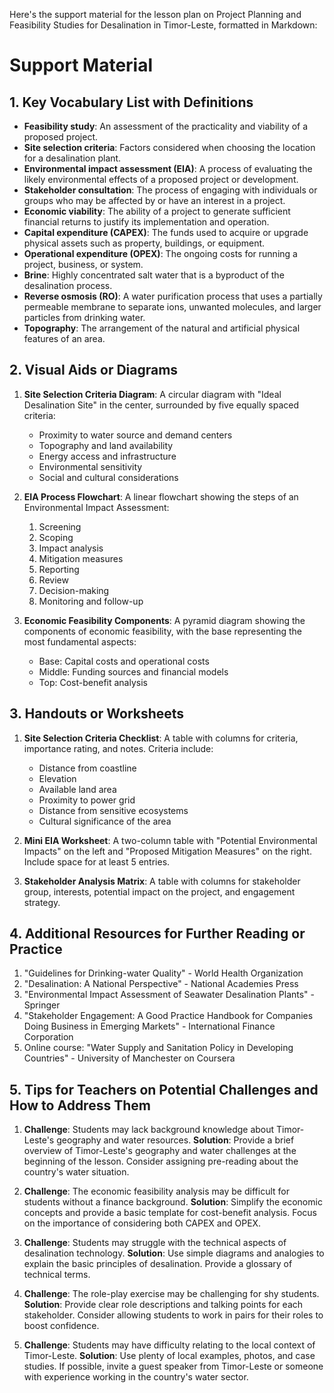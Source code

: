 Here's the support material for the lesson plan on Project Planning and Feasibility Studies for Desalination in Timor-Leste, formatted in Markdown:

# Support Material

## 1. Key Vocabulary List with Definitions

- **Feasibility study**: An assessment of the practicality and viability of a proposed project.
- **Site selection criteria**: Factors considered when choosing the location for a desalination plant.
- **Environmental impact assessment (EIA)**: A process of evaluating the likely environmental effects of a proposed project or development.
- **Stakeholder consultation**: The process of engaging with individuals or groups who may be affected by or have an interest in a project.
- **Economic viability**: The ability of a project to generate sufficient financial returns to justify its implementation and operation.
- **Capital expenditure (CAPEX)**: The funds used to acquire or upgrade physical assets such as property, buildings, or equipment.
- **Operational expenditure (OPEX)**: The ongoing costs for running a project, business, or system.
- **Brine**: Highly concentrated salt water that is a byproduct of the desalination process.
- **Reverse osmosis (RO)**: A water purification process that uses a partially permeable membrane to separate ions, unwanted molecules, and larger particles from drinking water.
- **Topography**: The arrangement of the natural and artificial physical features of an area.

## 2. Visual Aids or Diagrams

1. **Site Selection Criteria Diagram**:
   A circular diagram with "Ideal Desalination Site" in the center, surrounded by five equally spaced criteria:
   - Proximity to water source and demand centers
   - Topography and land availability
   - Energy access and infrastructure
   - Environmental sensitivity
   - Social and cultural considerations

2. **EIA Process Flowchart**:
   A linear flowchart showing the steps of an Environmental Impact Assessment:
   1. Screening
   2. Scoping
   3. Impact analysis
   4. Mitigation measures
   5. Reporting
   6. Review
   7. Decision-making
   8. Monitoring and follow-up

3. **Economic Feasibility Components**:
   A pyramid diagram showing the components of economic feasibility, with the base representing the most fundamental aspects:
   - Base: Capital costs and operational costs
   - Middle: Funding sources and financial models
   - Top: Cost-benefit analysis

## 3. Handouts or Worksheets

1. **Site Selection Criteria Checklist**:
   A table with columns for criteria, importance rating, and notes. Criteria include:
   - Distance from coastline
   - Elevation
   - Available land area
   - Proximity to power grid
   - Distance from sensitive ecosystems
   - Cultural significance of the area

2. **Mini EIA Worksheet**:
   A two-column table with "Potential Environmental Impacts" on the left and "Proposed Mitigation Measures" on the right. Include space for at least 5 entries.

3. **Stakeholder Analysis Matrix**:
   A table with columns for stakeholder group, interests, potential impact on the project, and engagement strategy.

## 4. Additional Resources for Further Reading or Practice

1. "Guidelines for Drinking-water Quality" - World Health Organization
2. "Desalination: A National Perspective" - National Academies Press
3. "Environmental Impact Assessment of Seawater Desalination Plants" - Springer
4. "Stakeholder Engagement: A Good Practice Handbook for Companies Doing Business in Emerging Markets" - International Finance Corporation
5. Online course: "Water Supply and Sanitation Policy in Developing Countries" - University of Manchester on Coursera

## 5. Tips for Teachers on Potential Challenges and How to Address Them

1. **Challenge**: Students may lack background knowledge about Timor-Leste's geography and water resources.
   **Solution**: Provide a brief overview of Timor-Leste's geography and water challenges at the beginning of the lesson. Consider assigning pre-reading about the country's water situation.

2. **Challenge**: The economic feasibility analysis may be difficult for students without a finance background.
   **Solution**: Simplify the economic concepts and provide a basic template for cost-benefit analysis. Focus on the importance of considering both CAPEX and OPEX.

3. **Challenge**: Students may struggle with the technical aspects of desalination technology.
   **Solution**: Use simple diagrams and analogies to explain the basic principles of desalination. Provide a glossary of technical terms.

4. **Challenge**: The role-play exercise may be challenging for shy students.
   **Solution**: Provide clear role descriptions and talking points for each stakeholder. Consider allowing students to work in pairs for their roles to boost confidence.

5. **Challenge**: Students may have difficulty relating to the local context of Timor-Leste.
   **Solution**: Use plenty of local examples, photos, and case studies. If possible, invite a guest speaker from Timor-Leste or someone with experience working in the country's water sector.
